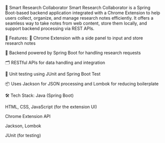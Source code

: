 📘 Smart Research Collaborator
Smart Research Collaborator is a Spring Boot-based backend application integrated with a Chrome Extension to help users collect, organize, and manage research notes efficiently. It offers a seamless way to take notes from web content, store them locally, and support backend processing via REST APIs.

🔧 Features:
📄 Chrome Extension with a side panel to input and store research notes

🧠 Backend powered by Spring Boot for handling research requests

🗂️ RESTful APIs for data handling and integration

🧪 Unit testing using JUnit and Spring Boot Test

📦 Uses Jackson for JSON processing and Lombok for reducing boilerplate

🛠️ Tech Stack:
Java (Spring Boot)

HTML, CSS, JavaScript (for the extension UI) 

Chrome Extension API

Jackson, Lombok

JUnit (for testing)

